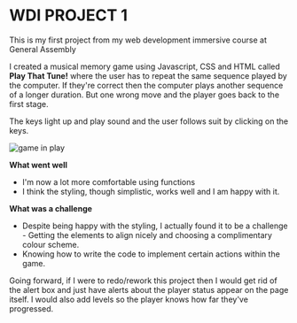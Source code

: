 # WDI PROJECT 1
This is my first project from my web development immersive course at General Assembly

I created a musical memory game using Javascript, CSS and HTML called **Play That Tune!** where the user has to repeat the same sequence played by the computer. If they're correct then the computer plays another sequence of a longer duration. But one wrong move and the player goes back to the first stage.

The keys light up and play sound and the user follows suit by clicking on the keys.

![game in play](https://cloud.githubusercontent.com/assets/22101072/23033868/9b35b116-f471-11e6-8e64-97c4ba8513d6.png)

**What went well**

* I'm now a lot more comfortable using functions
* I think the styling, though simplistic, works well and I am happy with it.

**What was a challenge**

* Despite being happy with the styling, I actually found it to be a challenge - Getting the elements  to align nicely and choosing a complimentary colour scheme.
* Knowing how to write the code to implement certain actions within the game.


Going forward, if I were to redo/rework this project then I would get rid of the alert box and just have alerts about the player status appear on the page itself. I would also add levels so the player knows how far they've progressed.
